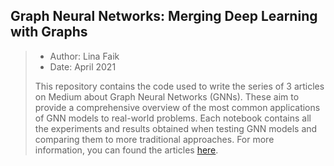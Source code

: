 ## Graph Neural Networks: Merging Deep Learning with Graphs
> - Author: Lina Faik
> - Date: April 2021 
>
> This repository contains the code used to write the series of 3 articles on Medium about Graph Neural Networks (GNNs). These aim to provide a comprehensive overview of the most common applications of GNN models to real-world problems. 
> Each notebook contains all the experiments and results obtained when testing GNN models and comparing them to more traditional approaches.
> For more information, you can found the articles [here](https://linafaik.medium.com/).

